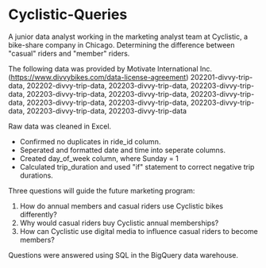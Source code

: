 # Cyclistic-Queries
A junior data analyst working in the marketing analyst team at Cyclistic, a bike-share company in Chicago. Determining the difference between "casual" riders and "member" riders.

The following data was provided by Motivate International Inc. (https://www.divvybikes.com/data-license-agreement)
202201-divvy-trip-data,
202202-divvy-trip-data,
202203-divvy-trip-data,
202203-divvy-trip-data,
202203-divvy-trip-data,
202203-divvy-trip-data,
202203-divvy-trip-data,
202203-divvy-trip-data,
202203-divvy-trip-data,
202203-divvy-trip-data,
202203-divvy-trip-data,
202203-divvy-trip-data

Raw data was cleaned in Excel.
- Confirmed no duplicates in ride_id column.
- Seperated and formatted date and time into seperate columns.
- Created day_of_week column, where Sunday = 1
- Calculated trip_duration and used "if" statement to correct negative trip durations.

Three questions will guide the future marketing program:
1. How do annual members and casual riders use Cyclistic bikes differently?
2. Why would casual riders buy Cyclistic annual memberships?
3. How can Cyclistic use digital media to influence casual riders to become members?

Questions were answered using SQL in the BigQuery data warehouse. 
